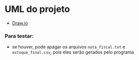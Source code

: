 # UML do projeto
- [Draw.io](https://viewer.diagrams.net/?tags=%7B%7D&highlight=0000ff&edit=_blank&layers=1&nav=1&title=POO_PJBL#Uhttps%3A%2F%2Fdrive.google.com%2Fuc%3Fid%3D12Ky0mgFz29g21KK35xHh49sHc3GmOTqd%26export%3Ddownload)

### Para testar:
- se houver, pode apagar os arquivos `nota_fiscal.txt` e `estoque_final.csv`, pois eles serão gerados pelo programa
